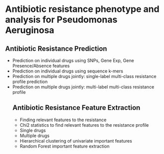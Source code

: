 # Antibiotic resistance phenotype and analysis for Pseudomonas Aeruginosa

## Antibiotic Resistance Prediction
<ul>
<li>Prediction on individual drugs using SNPs, Gene Exp, Gene Presence/Absence features
<li>Prediction on individual drugs using sequence k-mers
<li>Prediction on multiple drugs jointly: single-label multi-class resistance profile prediction
<li>Prediction on multiple drugs jointly: multi-label multi-class resistance profile


## Antibiotic Resistance Feature Extraction 
<ul>
<li>Finding relevant features to the resistance
<li>Chi2 statistics to find relevant features to the resistance profile
<li>Single drugs
<li>Multiple drugs
<li>Hierarchical clustering of univariate important features
<li>Random Forest important feature extraction

